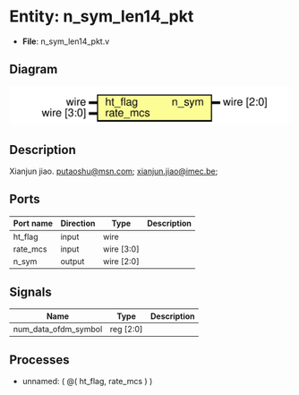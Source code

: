 # Entity: n_sym_len14_pkt

- **File**: n_sym_len14_pkt.v
## Diagram

![Diagram](n_sym_len14_pkt.svg "Diagram")
## Description

Xianjun jiao. putaoshu@msn.com; xianjun.jiao@imec.be;
 
## Ports

| Port name | Direction | Type       | Description |
| --------- | --------- | ---------- | ----------- |
| ht_flag   | input     | wire       |             |
| rate_mcs  | input     | wire [3:0] |             |
| n_sym     | output    | wire [2:0] |             |
## Signals

| Name                 | Type      | Description |
| -------------------- | --------- | ----------- |
| num_data_ofdm_symbol | reg [2:0] |             |
## Processes
- unnamed: ( @( ht_flag, rate_mcs ) )
